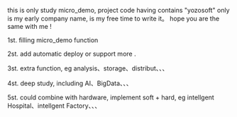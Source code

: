 this is only study micro_demo, project code having contains "yozosoft" only is my early company name, is my free time to write it。 hope you are the same with me !

1st. filling micro_demo function

2st. add automatic deploy or support more .

3st. extra function, eg analysis、storage、distribut、、、

4st. deep study, including AI、BigData、、、

5st. could combine with hardware, implement soft + hard, eg intellgent Hospital、intellgent Factory、、、 
